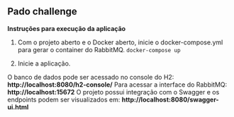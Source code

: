 ## Pado challenge

**Instruções para execução da aplicação**

1) Com o projeto aberto e o Docker aberto, inicie o docker-compose.yml para gerar o container do RabbitMQ.
`docker-compose up`

2) Inicie a aplicação.

O banco de dados pode ser acessado no console do H2: **http://localhost:8080/h2-console/**
Para acessar a interface do RabbitMQ: **http://localhost:15672**
O projeto possui integração com o Swagger e os endpoints podem ser visualizados em: **http://localhost:8080/swagger-ui.html**
